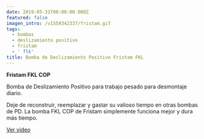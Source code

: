 ```yaml
---
date: 2019-05-31T06:00:00.000Z
featured: false
imagen_intro: /v1559342337/fristam.gif
tags:
  - bombas
  - deslizamiento positivo
  - fristam
  - ' flk'
title: Bomba de Deslizamiento Positivo Fristam FKL
---
```

**Fristam FKL COP**

Bomba de Deslizamiento Positivo para trabajo pesado para desmontaje diario. 
   
 Deje de reconstruir, reemplazar y gastar su valioso tiempo en otras bombas de PD. La bomba FKL COP de Fristam simplemente funciona mejor y dura más tiempo.

[Ver video](http://www.fristam.com/en-us/pumpsandblenders/positivedisplacementpumps/fklcopheavydutypdpumpforteardowncleaning.aspx "Deslizamiento Positivo")